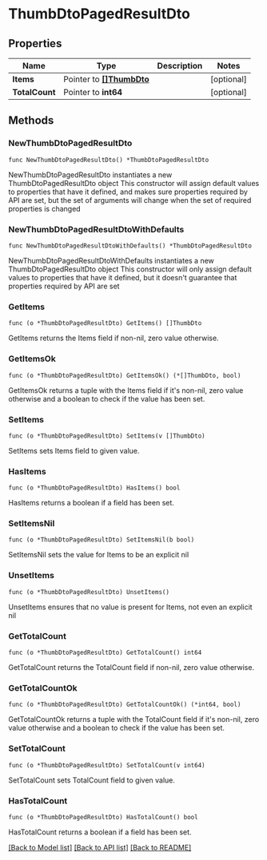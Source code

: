 # ThumbDtoPagedResultDto

## Properties

Name | Type | Description | Notes
------------ | ------------- | ------------- | -------------
**Items** | Pointer to [**[]ThumbDto**](ThumbDto.md) |  | [optional] 
**TotalCount** | Pointer to **int64** |  | [optional] 

## Methods

### NewThumbDtoPagedResultDto

`func NewThumbDtoPagedResultDto() *ThumbDtoPagedResultDto`

NewThumbDtoPagedResultDto instantiates a new ThumbDtoPagedResultDto object
This constructor will assign default values to properties that have it defined,
and makes sure properties required by API are set, but the set of arguments
will change when the set of required properties is changed

### NewThumbDtoPagedResultDtoWithDefaults

`func NewThumbDtoPagedResultDtoWithDefaults() *ThumbDtoPagedResultDto`

NewThumbDtoPagedResultDtoWithDefaults instantiates a new ThumbDtoPagedResultDto object
This constructor will only assign default values to properties that have it defined,
but it doesn't guarantee that properties required by API are set

### GetItems

`func (o *ThumbDtoPagedResultDto) GetItems() []ThumbDto`

GetItems returns the Items field if non-nil, zero value otherwise.

### GetItemsOk

`func (o *ThumbDtoPagedResultDto) GetItemsOk() (*[]ThumbDto, bool)`

GetItemsOk returns a tuple with the Items field if it's non-nil, zero value otherwise
and a boolean to check if the value has been set.

### SetItems

`func (o *ThumbDtoPagedResultDto) SetItems(v []ThumbDto)`

SetItems sets Items field to given value.

### HasItems

`func (o *ThumbDtoPagedResultDto) HasItems() bool`

HasItems returns a boolean if a field has been set.

### SetItemsNil

`func (o *ThumbDtoPagedResultDto) SetItemsNil(b bool)`

 SetItemsNil sets the value for Items to be an explicit nil

### UnsetItems
`func (o *ThumbDtoPagedResultDto) UnsetItems()`

UnsetItems ensures that no value is present for Items, not even an explicit nil
### GetTotalCount

`func (o *ThumbDtoPagedResultDto) GetTotalCount() int64`

GetTotalCount returns the TotalCount field if non-nil, zero value otherwise.

### GetTotalCountOk

`func (o *ThumbDtoPagedResultDto) GetTotalCountOk() (*int64, bool)`

GetTotalCountOk returns a tuple with the TotalCount field if it's non-nil, zero value otherwise
and a boolean to check if the value has been set.

### SetTotalCount

`func (o *ThumbDtoPagedResultDto) SetTotalCount(v int64)`

SetTotalCount sets TotalCount field to given value.

### HasTotalCount

`func (o *ThumbDtoPagedResultDto) HasTotalCount() bool`

HasTotalCount returns a boolean if a field has been set.


[[Back to Model list]](../README.md#documentation-for-models) [[Back to API list]](../README.md#documentation-for-api-endpoints) [[Back to README]](../README.md)



